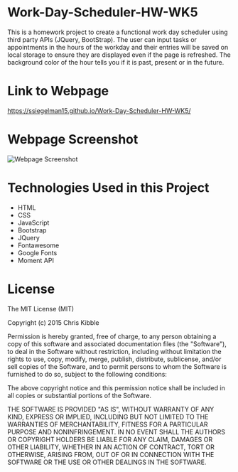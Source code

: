 # Work-Day-Scheduler-HW-WK5

This is a homework project to create a functional work day scheduler using third party APIs (JQuery, BootStrap). The user can input tasks or appointments in the hours of the workday and their entries will be saved on local storage to ensure they are displayed even if the page is refreshed. The background color of the hour tells you if it is past, present or in the future.

# Link to Webpage

https://ssiegelman15.github.io/Work-Day-Scheduler-HW-WK5/

# Webpage Screenshot

![Webpage Screenshot](https://user-images.githubusercontent.com/70458726/159189659-41a11d46-f350-4ccd-80ba-44ec38854db1.png)

# Technologies Used in this Project

- HTML
- CSS
- JavaScript
- Bootstrap
- JQuery
- Fontawesome
- Google Fonts
- Moment API

# License

The MIT License (MIT)

Copyright (c) 2015 Chris Kibble

Permission is hereby granted, free of charge, to any person obtaining a copy of this software and associated documentation files (the "Software"), to deal in the Software without restriction, including without limitation the rights to use, copy, modify, merge, publish, distribute, sublicense, and/or sell copies of the Software, and to permit persons to whom the Software is furnished to do so, subject to the following conditions:

The above copyright notice and this permission notice shall be included in all copies or substantial portions of the Software.

THE SOFTWARE IS PROVIDED "AS IS", WITHOUT WARRANTY OF ANY KIND, EXPRESS OR IMPLIED, INCLUDING BUT NOT LIMITED TO THE WARRANTIES OF MERCHANTABILITY, FITNESS FOR A PARTICULAR PURPOSE AND NONINFRINGEMENT. IN NO EVENT SHALL THE AUTHORS OR COPYRIGHT HOLDERS BE LIABLE FOR ANY CLAIM, DAMAGES OR OTHER LIABILITY, WHETHER IN AN ACTION OF CONTRACT, TORT OR OTHERWISE, ARISING FROM, OUT OF OR IN CONNECTION WITH THE SOFTWARE OR THE USE OR OTHER DEALINGS IN THE SOFTWARE.
